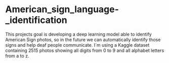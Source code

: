 # American_sign_language-_identification

This projects goal is developing a deep learning model able to identify American Sign photos, so in the future we can automatically identify those signs and help deaf people communicate. I´m using a Kaggle dataset containing 2515 photos showing all digits from 0 to 9 and all alphabet letters from a to z.
